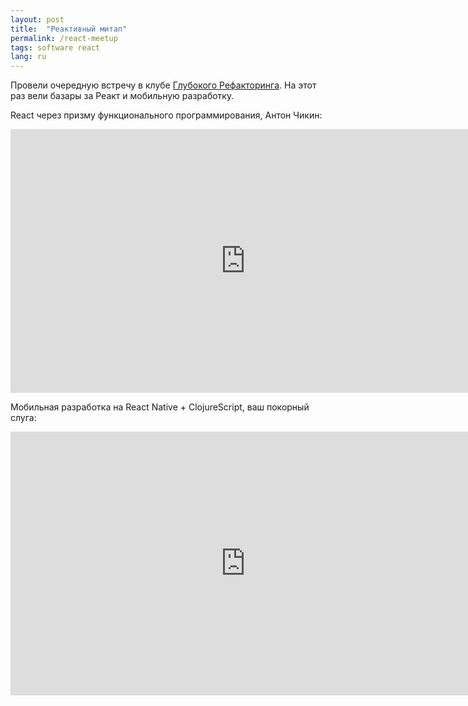 ```yaml
---
layout: post
title:  "Реактивный митап"
permalink: /react-meetup
tags: software react
lang: ru
---
```


Провели очередную встречу в клубе [Глубокого
Рефакторинга](http://deeprefactoring.ru/). На этот раз вели базары за Реакт и
мобильную разработку.

React через призму функционального программирования, Антон Чикин:

<iframe width="751" height="422" src="https://www.youtube.com/embed/u_ihJU5LFHY"
frameborder="0" allow="accelerometer; autoplay; encrypted-media; gyroscope;
picture-in-picture" allowfullscreen></iframe>

Мобильная разработка на React Native + ClojureScript, ваш покорный слуга:

<iframe width="751" height="422" src="https://www.youtube.com/embed/8covCTKfN2o"
frameborder="0" allow="accelerometer; autoplay; encrypted-media; gyroscope;
picture-in-picture" allowfullscreen></iframe>
